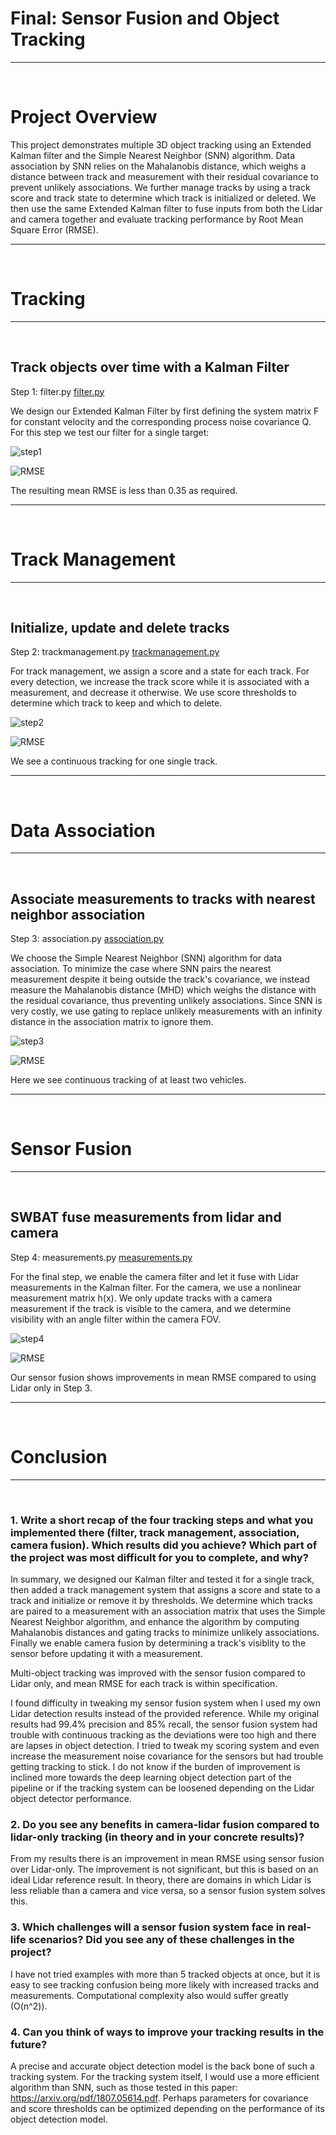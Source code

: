 # Final: Sensor Fusion and Object Tracking
<hr>
<br>

# Project Overview

This project demonstrates multiple 3D object tracking using an Extended Kalman filter and the Simple Nearest Neighbor (SNN) algorithm. Data association by SNN relies on the Mahalanobis distance, which weighs a distance between track and measurement with their residual covariance to prevent unlikely associations. We further manage tracks by using a track score and track state to determine which track is initialized or deleted. We then use the same Extended Kalman filter to fuse inputs from both the Lidar and camera together and evaluate tracking performance by Root Mean Square Error (RMSE).
<hr>
<br>

# Tracking
<hr>
<br>

## Track objects over time with a Kalman Filter

Step 1: filter.py [filter.py](./student/filter.py)

We design our Extended Kalman Filter by first defining the system matrix F for constant velocity and the corresponding process noise covariance Q. For this step we test our filter for a single target:

![step1](./finalwriteup/step1.gif)

![RMSE](./finalwriteup/step1rmse.png)

The resulting mean RMSE is less than 0.35 as required.
<hr>
<br>

# Track Management
<hr>
<br>

## Initialize, update and delete tracks

Step 2: trackmanagement.py [trackmanagement.py](./student/trackmanagement.py)

For track management, we assign a score and a state for each track. For every detection, we increase the track score while it is associated with a measurement, and decrease it otherwise. We use score thresholds to determine which track to keep and which to delete.

![step2](./finalwriteup/step2.gif)

![RMSE](./finalwriteup/step2rmse.png)

We see a continuous tracking for one single track.
<hr>
<br>

# Data Association
<hr>
<br>

## Associate measurements to tracks with nearest neighbor association

Step 3: association.py [association.py](./student/association.py)

We choose the Simple Nearest Neighbor (SNN) algorithm for data association. To minimize the case where SNN pairs the nearest measurement despite it being outside the track's covariance, we instead measure the Mahalanobis distance (MHD) which weighs the distance with the residual covariance, thus preventing unlikely associations. Since SNN is very costly, we use gating to replace unlikely measurements with an infinity distance in the association matrix to ignore them.

![step3](./finalwriteup/step3.gif)

![RMSE](./finalwriteup/step3rmse.png)

Here we see continuous tracking of at least two vehicles.
<hr>
<br>

# Sensor Fusion
<hr>
<br>

## SWBAT fuse measurements from lidar and camera
	
Step 4: measurements.py [measurements.py](./student/measurements.py)

For the final step, we enable the camera filter and let it fuse with Lidar measurements in the Kalman filter. For the camera, we use a nonlinear measurement matrix h(x). We only update tracks with a camera measurement if the track is visible to the camera, and we determine visibility with an angle filter within the camera FOV.

![step4](./finalwriteup/step4.gif)

![RMSE](./finalwriteup/step4rmse.png)

Our sensor fusion shows improvements in mean RMSE compared to using Lidar only in Step 3.
<hr>
<br>

# Conclusion
<hr>
<br>

### 1. Write a short recap of the four tracking steps and what you implemented there (filter, track management, association, camera fusion). Which results did you achieve? Which part of the project was most difficult for you to complete, and why?

In summary, we designed our Kalman filter and tested it for a single track, then added a track management system that assigns a score and state to a track and initialize or remove it by thresholds. We determine which tracks are paired to a measurement with an association matrix that uses the Simple Nearest Neighbor algorithm, and enhance the algorithm by computing Mahalanobis distances and gating tracks to minimize unlikely associations. Finally we enable camera fusion by determining a track's visiblity to the sensor before updating it with a measurement.

Multi-object tracking was improved with the sensor fusion compared to Lidar only, and mean RMSE for each track is within specification.

I found difficulty in tweaking my sensor fusion system when I used my own Lidar detection results instead of the provided reference. While my original results had 99.4% precision and 85% recall, the sensor fusion system had trouble with continuous tracking as the deviations were too high and there are lapses in object detection. I tried to tweak my scoring system and even increase the measurement noise covariance for the sensors but had trouble getting tracking to stick. I do not know if the burden of improvement is inclined more towards the deep learning object detection part of the pipeline or if the tracking system can be loosened depending on the Lidar object detector performance.


### 2. Do you see any benefits in camera-lidar fusion compared to lidar-only tracking (in theory and in your concrete results)? 

From my results there is an improvement in mean RMSE using sensor fusion over Lidar-only. The improvement is not significant, but this is based on an ideal Lidar reference result. In theory, there are domains in which Lidar is less reliable than a camera and vice versa, so a sensor fusion system solves this.


### 3. Which challenges will a sensor fusion system face in real-life scenarios? Did you see any of these challenges in the project?

I have not tried examples with more than 5 tracked objects at once, but it is easy to see tracking confusion being more likely with increased tracks and measurements. Computational complexity also would suffer greatly (O(n^2)).


### 4. Can you think of ways to improve your tracking results in the future?

A precise and accurate object detection model is the back bone of such a tracking system. For the tracking system itself, I would use a more efficient algorithm than SNN, such as those tested in this paper: https://arxiv.org/pdf/1807.05614.pdf. Perhaps parameters for covariance and score thresholds can be optimized depending on the performance of its object detection model.
